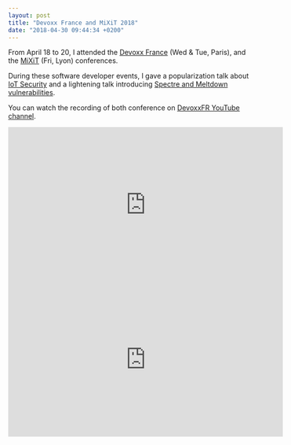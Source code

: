 ```yaml
---
layout: post
title: "Devoxx France and MiXiT 2018"
date: "2018-04-30 09:44:34 +0200"
---
```


From April 18 to 20,  I attended the [Devoxx France](http://www.devoxx.fr) (Wed & Tue, Paris), and the [MiXiT](http://www.mixitconf.org) (Fri, Lyon) conferences.

During these software developer events, I gave a popularization talk about [IoT Security](https://cfp.devoxx.fr/2018/talk/ZPI-2357/La_securite_dans_l'IoT_:_difficultes,_failles_et_contre-mesures) and a lightening talk introducing [Spectre and Meltdown vulnerabilities](https://cfp.devoxx.fr/2018/talk/YEW-3168/Spectre_et_Meltdown,_15_min_pour_tout_comprendre).

You can watch the recording of both conference on [DevoxxFR YouTube channel](https://www.youtube.com/channel/UCsVPQfo5RZErDL41LoWvk0A).

<script async class="speakerdeck-embed" data-id="b51c1fd5d9bf407baf3948dd065f1b1d" data-ratio="1.77777777777778" src="//speakerdeck.com/assets/embed.js"></script>

<iframe width="560" height="315" src="https://www.youtube.com/embed/ThdFcdyqMik" frameborder="0" allow="encrypted-media" allowfullscreen></iframe>

<script async class="speakerdeck-embed" data-id="c1857f1daadf4f6ba138f402e359bf80" data-ratio="1.77777777777778" src="//speakerdeck.com/assets/embed.js"></script>

<iframe width="560" height="315" src="https://www.youtube.com/embed/fsV4R5Fvn2g" frameborder="0" allow="encrypted-media" allowfullscreen></iframe>

